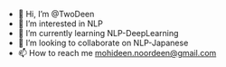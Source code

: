 - 👋 Hi, I’m @TwoDeen
- 👀 I’m interested in NLP
- 🌱 I’m currently learning NLP-DeepLearning
- 💞️ I’m looking to collaborate on NLP-Japanese
- 📫 How to reach me mohideen.noordeen@gmail.com

<!---
TwoDeen/TwoDeen is a ✨ special ✨ repository because its `README.md` (this file) appears on your GitHub profile.
You can click the Preview link to take a look at your changes.
--->
